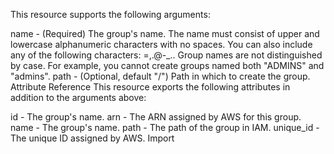 This resource supports the following arguments:

name - (Required) The group's name. The name must consist of upper and lowercase alphanumeric characters with no spaces. You can also include any of the following characters: =,.@-_.. Group names are not distinguished by case. For example, you cannot create groups named both "ADMINS" and "admins".
path - (Optional, default "/") Path in which to create the group.
Attribute Reference
This resource exports the following attributes in addition to the arguments above:

id - The group's name.
arn - The ARN assigned by AWS for this group.
name - The group's name.
path - The path of the group in IAM.
unique_id - The unique ID assigned by AWS.
Import